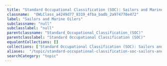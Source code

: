 ```yaml
--- 
 title: "Standard Occupational Classification (SOC): Sailors and Marine Oilers" 
 classname:  "OWLClass_a4249d77_8319_4fba_badb_2a974778e472" 
 label: "Sailors and Marine Oilers" 
 subclassname: "null" 
 subclasslabel: "null" 
 parentclassname: "Standard_Occupational_Classification_(SOC)" 
 parentclasslabel: "Standard Occupational Classification (SOC)" 
 equalentCollections: [] 
 collections: ['Standard Occupational Classification (SOC): Sailors and Marine Oilers']
 aliases:  "/topic/standard-occupational-classification-soc-sailors-and-marine-oilers"  
 searchCategory: "topic" 
---
```

